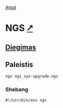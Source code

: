 [Atgal](./readme.md)

# NGS [&#x2B67;](https://ngs-lang.org/)

## [Diegimas](../install/ngs_readme.md)

## Paleistis

```bash
ngs ngs_sys-upgrade.ngs
```

### Shebang

```shebang
#!/usr/bin/env ngs
```

